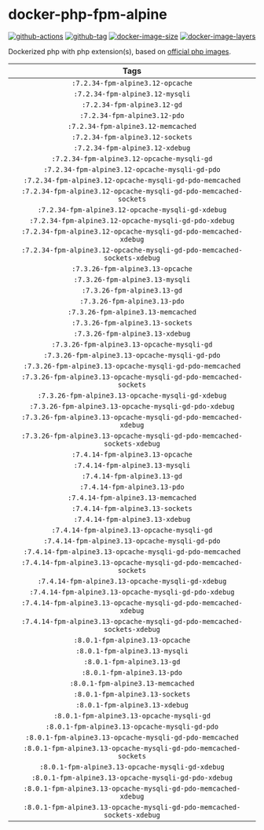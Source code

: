 # docker-php-fpm-alpine

[![github-actions](https://github.com/theohbrothers/docker-php-fpm-alpine/workflows/ci-master-pr/badge.svg)](https://github.com/theohbrothers/docker-php-fpm-alpine/actions)
[![github-tag](https://img.shields.io/github/tag/theohbrothers/docker-php-fpm-alpine)](https://github.com/theohbrothers/docker-php-fpm-alpine/releases/)
[![docker-image-size](https://img.shields.io/microbadger/image-size/theohbrothers/docker-php-fpm-alpine/latest)](https://hub.docker.com/r/theohbrothers/docker-php-fpm-alpine)
[![docker-image-layers](https://img.shields.io/microbadger/layers/theohbrothers/docker-php-fpm-alpine/latest)](https://hub.docker.com/r/theohbrothers/docker-php-fpm-alpine)

Dockerized php with php extension(s), based on [official php images](https://hub.docker.com/_/php).

| Tags |
|:-------:|
| `:7.2.34-fpm-alpine3.12-opcache` |
| `:7.2.34-fpm-alpine3.12-mysqli` |
| `:7.2.34-fpm-alpine3.12-gd` |
| `:7.2.34-fpm-alpine3.12-pdo` |
| `:7.2.34-fpm-alpine3.12-memcached` |
| `:7.2.34-fpm-alpine3.12-sockets` |
| `:7.2.34-fpm-alpine3.12-xdebug` |
| `:7.2.34-fpm-alpine3.12-opcache-mysqli-gd` |
| `:7.2.34-fpm-alpine3.12-opcache-mysqli-gd-pdo` |
| `:7.2.34-fpm-alpine3.12-opcache-mysqli-gd-pdo-memcached` |
| `:7.2.34-fpm-alpine3.12-opcache-mysqli-gd-pdo-memcached-sockets` |
| `:7.2.34-fpm-alpine3.12-opcache-mysqli-gd-xdebug` |
| `:7.2.34-fpm-alpine3.12-opcache-mysqli-gd-pdo-xdebug` |
| `:7.2.34-fpm-alpine3.12-opcache-mysqli-gd-pdo-memcached-xdebug` |
| `:7.2.34-fpm-alpine3.12-opcache-mysqli-gd-pdo-memcached-sockets-xdebug` |
| `:7.3.26-fpm-alpine3.13-opcache` |
| `:7.3.26-fpm-alpine3.13-mysqli` |
| `:7.3.26-fpm-alpine3.13-gd` |
| `:7.3.26-fpm-alpine3.13-pdo` |
| `:7.3.26-fpm-alpine3.13-memcached` |
| `:7.3.26-fpm-alpine3.13-sockets` |
| `:7.3.26-fpm-alpine3.13-xdebug` |
| `:7.3.26-fpm-alpine3.13-opcache-mysqli-gd` |
| `:7.3.26-fpm-alpine3.13-opcache-mysqli-gd-pdo` |
| `:7.3.26-fpm-alpine3.13-opcache-mysqli-gd-pdo-memcached` |
| `:7.3.26-fpm-alpine3.13-opcache-mysqli-gd-pdo-memcached-sockets` |
| `:7.3.26-fpm-alpine3.13-opcache-mysqli-gd-xdebug` |
| `:7.3.26-fpm-alpine3.13-opcache-mysqli-gd-pdo-xdebug` |
| `:7.3.26-fpm-alpine3.13-opcache-mysqli-gd-pdo-memcached-xdebug` |
| `:7.3.26-fpm-alpine3.13-opcache-mysqli-gd-pdo-memcached-sockets-xdebug` |
| `:7.4.14-fpm-alpine3.13-opcache` |
| `:7.4.14-fpm-alpine3.13-mysqli` |
| `:7.4.14-fpm-alpine3.13-gd` |
| `:7.4.14-fpm-alpine3.13-pdo` |
| `:7.4.14-fpm-alpine3.13-memcached` |
| `:7.4.14-fpm-alpine3.13-sockets` |
| `:7.4.14-fpm-alpine3.13-xdebug` |
| `:7.4.14-fpm-alpine3.13-opcache-mysqli-gd` |
| `:7.4.14-fpm-alpine3.13-opcache-mysqli-gd-pdo` |
| `:7.4.14-fpm-alpine3.13-opcache-mysqli-gd-pdo-memcached` |
| `:7.4.14-fpm-alpine3.13-opcache-mysqli-gd-pdo-memcached-sockets` |
| `:7.4.14-fpm-alpine3.13-opcache-mysqli-gd-xdebug` |
| `:7.4.14-fpm-alpine3.13-opcache-mysqli-gd-pdo-xdebug` |
| `:7.4.14-fpm-alpine3.13-opcache-mysqli-gd-pdo-memcached-xdebug` |
| `:7.4.14-fpm-alpine3.13-opcache-mysqli-gd-pdo-memcached-sockets-xdebug` |
| `:8.0.1-fpm-alpine3.13-opcache` |
| `:8.0.1-fpm-alpine3.13-mysqli` |
| `:8.0.1-fpm-alpine3.13-gd` |
| `:8.0.1-fpm-alpine3.13-pdo` |
| `:8.0.1-fpm-alpine3.13-memcached` |
| `:8.0.1-fpm-alpine3.13-sockets` |
| `:8.0.1-fpm-alpine3.13-xdebug` |
| `:8.0.1-fpm-alpine3.13-opcache-mysqli-gd` |
| `:8.0.1-fpm-alpine3.13-opcache-mysqli-gd-pdo` |
| `:8.0.1-fpm-alpine3.13-opcache-mysqli-gd-pdo-memcached` |
| `:8.0.1-fpm-alpine3.13-opcache-mysqli-gd-pdo-memcached-sockets` |
| `:8.0.1-fpm-alpine3.13-opcache-mysqli-gd-xdebug` |
| `:8.0.1-fpm-alpine3.13-opcache-mysqli-gd-pdo-xdebug` |
| `:8.0.1-fpm-alpine3.13-opcache-mysqli-gd-pdo-memcached-xdebug` |
| `:8.0.1-fpm-alpine3.13-opcache-mysqli-gd-pdo-memcached-sockets-xdebug` |
